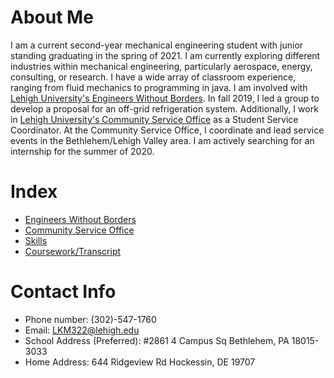 # About Me

I am a current second-year mechanical engineering student with junior standing graduating in the spring of 2021. I am currently exploring different industries within mechanical engineering, particularly aerospace, energy, consulting, or research. I have a wide array of classroom experience, ranging from fluid mechanics to programming in java. I am involved with [Lehigh University's Engineers Without Borders](https://liam-magargal.github.io/Engineers-Without-Borders/). In fall 2019, I led a group to develop a proposal for an off-grid refrigeration system. Additionally, I work in [Lehigh University's Community Service Office](https://liam-magargal.github.io/Community-Service-Office/) as a Student Service Coordinator. At the Community Service Office, I coordinate and lead service events in the Bethlehem/Lehigh Valley area. I am actively searching for an internship for the summer of 2020.

# Index
* [Engineers Without Borders](https://liam-magargal.github.io/Engineers-Without-Borders/)
* [Community Service Office](https://liam-magargal.github.io/Community-Service-Office/)
* [Skills](https://liam-magargal.github.io/Skills/)
* [Coursework/Transcript](http://github.com)

# Contact Info
* Phone number: (302)-547-1760
* Email: LKM322@lehigh.edu
* School Address (Preferred): #2861 4 Campus Sq Bethlehem, PA 18015-3033
* Home Address: 644 Ridgeview Rd Hockessin, DE 19707
